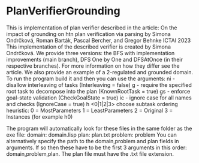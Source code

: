 # PlanVerifierGrounding
This is implementation of plan verifier described in the article:  On the impact of grounding on htn plan verification via parsing by Simona Ondrčková, Roman Barták, Pascal Bercher, and Gregor Behnke ICTAI 2023
This implementation of the described verifier is created by Simona Ondrčková.
We provide three versions: the BFS with implementation improvements (main branch), DFS One by One and DFSAtOnce (in their respective branches). For more information on how they differ see the article. 
We also provide an example of a 2-regulated and grounded domain. 
To run the program build it and then you can use the arguments: 
ni - disallow interleaving of tasks (Interleaving = false)
g - require the specified root task to decompose into the plan (KnownRootTask = true)
gs - enforce goal-state validation (CheckGoalState = true)
ic - ignore case for all names and checks (IgnoreCase = true)
h <0|1|2|3> choose subtask ordering heuristic: 0 = MostParameters 1 = LeastParameters 2 = Original 3 = Instances (for example h0)

The program will automatically look for these files in the same folder as the exe file: 
domain: domain.lisp
plan: plan.txt
problem: problem
You can alternatively specify the path to the domain,problem and plan fields in arguments. If so then these have to be the first 3 arguments in this order: domain,problem,plan. The plan file must have the .txt file extension. 
